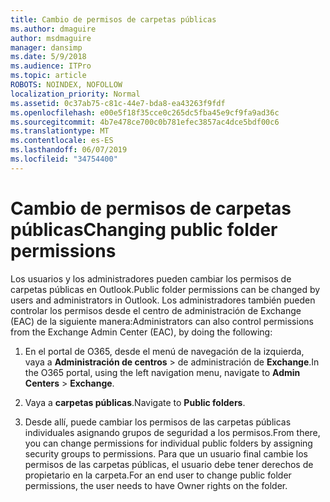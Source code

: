 ```yaml
---
title: Cambio de permisos de carpetas públicas
ms.author: dmaguire
author: msdmaguire
manager: dansimp
ms.date: 5/9/2018
ms.audience: ITPro
ms.topic: article
ROBOTS: NOINDEX, NOFOLLOW
localization_priority: Normal
ms.assetid: 0c37ab75-c81c-44e7-bda8-ea43263f9fdf
ms.openlocfilehash: e00e5f18f35cce0c265dc5fba45e9cf9fa9ad36c
ms.sourcegitcommit: 4b7e478ce700c0b781efec3857ac4dce5bdf00c6
ms.translationtype: MT
ms.contentlocale: es-ES
ms.lasthandoff: 06/07/2019
ms.locfileid: "34754400"
---
```

# <a name="changing-public-folder-permissions"></a><span data-ttu-id="239b7-102">Cambio de permisos de carpetas públicas</span><span class="sxs-lookup"><span data-stu-id="239b7-102">Changing public folder permissions</span></span>

<span data-ttu-id="239b7-103">Los usuarios y los administradores pueden cambiar los permisos de carpetas públicas en Outlook.</span><span class="sxs-lookup"><span data-stu-id="239b7-103">Public folder permissions can be changed by users and administrators in Outlook.</span></span> <span data-ttu-id="239b7-104">Los administradores también pueden controlar los permisos desde el centro de administración de Exchange (EAC) de la siguiente manera:</span><span class="sxs-lookup"><span data-stu-id="239b7-104">Administrators can also control permissions from the Exchange Admin Center (EAC), by doing the following:</span></span>
  
1. <span data-ttu-id="239b7-105">En el portal de O365, desde el menú de navegación de la izquierda, vaya a **Administración de centros** \> de administración de **Exchange**.</span><span class="sxs-lookup"><span data-stu-id="239b7-105">In the O365 portal, using the left navigation menu, navigate to **Admin Centers** \> **Exchange**.</span></span>
    
2. <span data-ttu-id="239b7-106">Vaya a **carpetas públicas**.</span><span class="sxs-lookup"><span data-stu-id="239b7-106">Navigate to **Public folders**.</span></span>
    
3. <span data-ttu-id="239b7-107">Desde allí, puede cambiar los permisos de las carpetas públicas individuales asignando grupos de seguridad a los permisos.</span><span class="sxs-lookup"><span data-stu-id="239b7-107">From there, you can change permissions for individual public folders by assigning security groups to permissions.</span></span> <span data-ttu-id="239b7-108">Para que un usuario final cambie los permisos de las carpetas públicas, el usuario debe tener derechos de propietario en la carpeta.</span><span class="sxs-lookup"><span data-stu-id="239b7-108">For an end user to change public folder permissions, the user needs to have Owner rights on the folder.</span></span>
    

